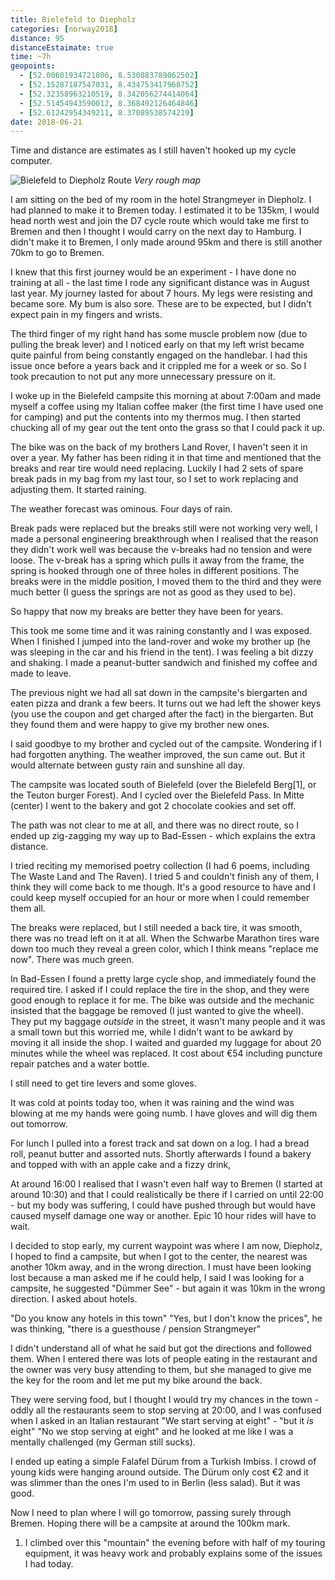 ```yaml
---
title: Bielefeld to Diepholz
categories: [norway2018]
distance: 95
distanceEstaimate: true
time: ~7h
geopoints: 
  - [52.00601934721806, 8.530883789062502]
  - [52.15287187547031, 8.434753417968752]
  - [52.32358963210519, 8.342056274414064]
  - [52.51454943590012, 8.368492126464846]
  - [52.61242954349211, 8.37089538574219]
date: 2018-06-21
---
```


Time and distance are estimates as I still haven't hooked up my cycle
computer.

![Bielefeld to Diepholz Route](/images/norway/2018-06-21-map.png)
*Very rough map*

I am sitting on the bed of my room in the hotel Strangmeyer in
Diepholz. I had planned to make it to Bremen today. I estimated it to be
135km, I would head north west and join the D7 cycle route which would take me
first to Bremen and then I thought I would carry on the next day to Hamburg. I
didn't make it to Bremen, I only made around 95km and there is still another
70km to go to Bremen.

I knew that this first journey would be an experiment - I have done no
training at all - the last time I rode any significant distance was in
August last year. My journey lasted for about 7 hours. My legs were resisting
and became sore. My bum is also sore. These are to be expected, but I didn't
expect pain in my fingers and wrists.

The third finger of my right hand has some muscle problem now (due to pulling
the break lever) and I noticed early on that my left wrist became quite
painful from being constantly engaged on the handlebar. I had this issue once
before a years back and it crippled me for a week or so. So I took precaution
to not put any more unnecessary pressure on it.

I woke up in the Bielefeld campsite this morning at about 7:00am and made
myself a coffee using my Italian coffee maker (the first time I have used one
for camping) and put the contents into my thermos mug. I then started chucking
all of my gear out the tent onto the grass so that I could pack it up.

The bike was on the back of my brothers Land Rover, I haven't seen it in over a
year. My father has been riding it in that time and mentioned that the breaks and
rear tire would need replacing. Luckily I had 2 sets of spare break pads in my
bag from my last tour, so I set to work replacing and adjusting them. It
started raining.

The weather forecast was ominous. Four days of rain.

Break pads were replaced but the breaks still were not working very well, I
made a personal engineering breakthrough when I realised that the reason they
didn't work well was because the v-breaks had no tension and were
loose. The v-break has a spring which pulls it away from the frame, the spring
is hooked through one of three holes in different positions. The breaks were
in the middle position, I moved them to the third and they were much better (I
guess the springs are not as good as they used to be).

So happy that now my breaks are better they have been for years.

This took me some time and it was raining constantly and I was exposed. When I
finished I jumped into the land-rover and woke my brother up (he was sleeping
in the car and his friend in the tent). I was feeling a bit dizzy and shaking.
I made a peanut-butter sandwich and finished my coffee and made to leave.

The previous night we had all sat down in the campsite's biergarten and eaten
pizza and drank a few beers. It turns out we had left the shower keys (you
use the coupon and get charged after the fact) in the biergarten. But they
found them and were happy to give my brother new ones.

I said goodbye to my brother and cycled out of the campsite. Wondering if I
had forgotten anything. The weather improved, the sun came out. But it would
alternate between gusty rain and sunshine all day.

The campsite was located south of Bielefeld (over the Bielefeld Berg[1], or the
Teuton burger Forest). And I cycled over the Bielefeld Pass. In Mitte
(center) I went to the bakery and got 2 chocolate cookies and set off.

The path was not clear to me at all, and there was no direct route, so I ended
up zig-zagging my way up to Bad-Essen - which explains the extra
distance.

I tried reciting my memorised poetry collection (I had 6 poems, including The
Waste Land and The Raven). I tried 5 and couldn't finish any of them, I think
they will come back to me though. It's a good resource to have and I could
keep myself occupied for an hour or more when I could remember them all.

The breaks were replaced, but I still needed a back tire, it was smooth, there
was no tread left on it at all. When the Schwarbe Marathon tires ware down too
much they reveal a green color, which I think means "replace me now". There
was much green.

In Bad-Essen I found a pretty large cycle shop, and immediately found the
required tire. I asked if I could replace the tire in the shop, and they were
good enough to replace it for me. The bike was outside and the mechanic
insisted that the baggage be removed (I just wanted to give the wheel). They
put my baggage _outside_ in the street, it wasn't many people and it was a
small town but this worried me, while I didn't want to be awkard by moving it
all inside the shop. I waited and guarded my luggage for about 20 minutes
while the wheel was replaced. It cost about €54 including puncture repair
patches and a water bottle.

I still need to get tire levers and some gloves.

It was cold at points today too, when it was raining and the wind was blowing
at me my hands were going numb. I have gloves and will dig them out tomorrow.

For lunch I pulled into a forest track and sat down on a log. I had a
bread roll, peanut butter and assorted nuts. Shortly afterwards I found a
bakery and topped with with an apple cake and a fizzy drink,

At around 16:00 I realised that I wasn't even half way to Bremen (I started at
around 10:30) and that I could realistically be there if I carried on until
22:00 - but my body was suffering, I could have pushed through but would have
caused myself damage one way or another. Epic 10 hour rides will have to wait.

I decided to stop early, my current waypoint was where I am now, Diepholz, I
hoped to find a campsite, but when I got to the center, the nearest was
another 10km away, and in the wrong direction. I must have been looking lost
because a man asked me if he could help, I said I was looking for a campsite,
he suggested "Dümmer See" - but again it was 10km in the wrong direction. I
asked about hotels.

"Do you know any hotels in this town"
"Yes, but I don't know the prices", he was thinking, "there is a guesthouse /
pension Strangmeyer"

I didn't understand all of what he said but got the directions and followed
them. When I entered there was lots of people eating in the restaurant and the
owner was very busy attending to them, but she managed to give me the key for
the room and let me put my bike around the back.

They were serving food, but I thought I would try my chances in the town -
oddly all the restaurants seem to stop serving at 20:00, and I was confused
when I asked in an Italian restaurant "We start serving at eight" - "but it
_is_ eight" "No we stop serving at eight" and he looked at me like I was a
mentally challenged (my German still sucks).

I ended up eating a simple Falafel Dürum from a Turkish Imbiss. I crowd of
young kids were hanging around outside. The Dürum only cost €2 and it was
slimmer than the ones I'm used to in Berlin (less salad). But it was good.

Now I need to plan where I will go tomorrow, passing surely through Bremen.
Hoping there will be a campsite at around the 100km mark.

1. I climbed over this "mountain" the evening before with half of my touring
equipment, it was heavy work and probably explains some of the issues I had
today.
